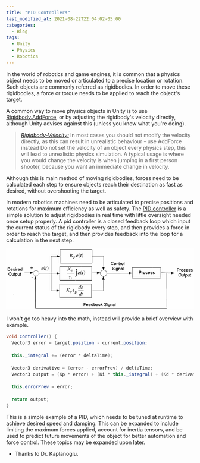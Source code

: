 ```yaml
---
title: "PID Controllers"
last_modified_at: 2021-08-22T22:04:02-05:00
categories:
  - Blog
tags:
  - Unity
  - Physics
  - Robotics
---
```


In the world of robotics and game engines, it is common that a physics object needs to be moved or articulated to a precise location or rotation. Such objects are commonly referred as rigidbodies. In order to move these rigidbodies, a force or torque needs to be applied to reach the object's target.

A common way to move physics objects in Unity is to use [Rigidbody.AddForce](https://docs.unity3d.com/ScriptReference/Rigidbody.AddForce.html), or by adjusting the rigidbody's velocity directly, although Unity advises against this (unless you know what you're doing).

> <cite><a href="https://docs.unity3d.com/ScriptReference/Rigidbody-velocity.html">Rigidbody-Velocity:</a></cite>
> In most cases you should not modify the velocity directly, as this can 
result in unrealistic behaviour - use AddForce instead
Do not set the velocity of an object every physics step, this will lead 
to unrealistic physics simulation.
A typical usage is where you would change the velocity is when jumping 
in a first person shooter, because you want an immediate change in 
velocity.

Although this is main method of moving rigidbodies, forces need to be calculated each step to ensure objects reach their destination as fast as desired, without overshooting the target.

In modern robotics machines need to be articulated to precise positions and rotations for maximum efficiency as well as safety. The [PID controller](https://en.wikipedia.org/wiki/PID_controller) is a simple solution to adjust rigidbodies in real time with little oversight needed once setup properly.
A pid controller is a closed feedback loop which input the current status of the rigidbody every step, and then provides a force in order to reach the target, and then provides feedback into the loop for a calculation in the next step.

![PID Diagram](/assets/images/pid.png)

I won't go too heavy into the math, instead will provide a brief overview with example.

```C#
void Controller() {
  Vector3 error = target.position - current.position;
  
  this._integral += (error * deltaTime);

  Vector3 derivative = (error - errorPrev) / deltaTime;
  Vector3 output = (Kp * error) + (Ki * this._integral) + (Kd * derivative);

  this.errorPrev = error;

  return output;
}
```

This is a simple example of a PID, which needs to be tuned at runtime to achieve desired speed and damping. This can be expanded to include limiting the maximum forces applied, account for inertia tensors, and be used to predict future movements of the object for better automation and force control. These topics may be expanded upon later.



- Thanks to Dr. Kaplanoglu.
